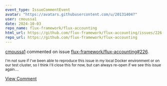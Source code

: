 ```yaml
---
event_type: IssueCommentEvent
avatar: "https://avatars.githubusercontent.com/u/20131404?"
user: cmoussa1
date: 2024-10-03
repo_name: flux-framework/flux-accounting
html_url: https://github.com/flux-framework/flux-accounting/issues/226
repo_url: https://github.com/flux-framework/flux-accounting
---
```


<a href='https://github.com/cmoussa1' target='_blank'>cmoussa1</a> commented on issue <a href='https://github.com/flux-framework/flux-accounting/issues/226' target='_blank'>flux-framework/flux-accounting#226</a>.

<small>I'm not sure if I've been able to reproduce this issue in my local Docker environment or on our test cluster, so I think I'll close this for now, but can always re-open if we see this issue again....</small>

<a href='https://github.com/flux-framework/flux-accounting/issues/226' target='_blank'>View Comment</a>
